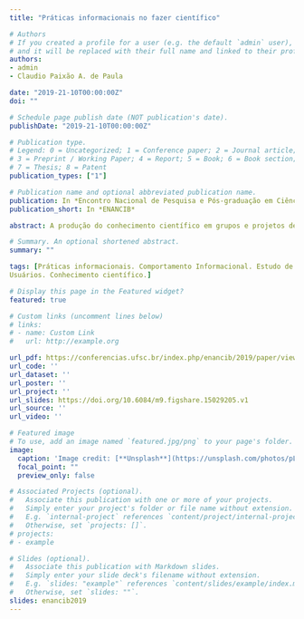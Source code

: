 ```yaml
---
title: "Práticas informacionais no fazer científico"

# Authors
# If you created a profile for a user (e.g. the default `admin` user), write the username (folder name) here 
# and it will be replaced with their full name and linked to their profile.
authors:
- admin
- Claudio Paixão A. de Paula

date: "2019-21-10T00:00:00Z"
doi: ""

# Schedule page publish date (NOT publication's date).
publishDate: "2019-21-10T00:00:00Z"

# Publication type.
# Legend: 0 = Uncategorized; 1 = Conference paper; 2 = Journal article;
# 3 = Preprint / Working Paper; 4 = Report; 5 = Book; 6 = Book section;
# 7 = Thesis; 8 = Patent
publication_types: ["1"]

# Publication name and optional abbreviated publication name.
publication: In *Encontro Nacional de Pesquisa e Pós-graduação em Ciência da Informação*
publication_short: In *ENANCIB*

abstract: A produção do conhecimento científico em grupos e projetos de pesquisa é, essencialmente, colaborativa e social. Nesses espaços, sujeitos informacionais executam suas atividades e, por meio delas, propagam ou refutam práticas informacionais. Essa pesquisa objetiva investigar quais são e como se constituem as práticas informacionais na produção colaborativa do conhecimento científico no denominado Projeto Febre Amarela. De caráter qualitativo, a pesquisa adota uma postura etnográfica, valendo-se das técnicas de observação e entrevista semiestruturada em profundidade para a coleta de dados. A aproximação e imersão no ambiente empírico duraram, aproximadamente, dois anos. Foram observados e entrevistados 16 colaboradores do referido projeto, selecionados mediante convite e manifestação do desejo de participar, voluntariamente, da pesquisa. A análise de dados indica que, no referido ambiente empírico, as práticas informacionais se constituem e são articuladas, propagadas ou contestadas em interações sociais durante ações informacionais rotineiras. Embora as práticas informacionais desveladas possuam certa regularidade advinda de rotinas e hábitos inerentes ao ambiente, elas emergem de tarefas situadas, da divisão do trabalho, de soluções constituídas na ação e de negociações discursivas protagonizadas pelos integrantes do grupo de pesquisa.

# Summary. An optional shortened abstract.
summary: ""

tags: [Práticas informacionais. Comportamento Informacional. Estudo de
Usuários. Conhecimento científico.]

# Display this page in the Featured widget?
featured: true

# Custom links (uncomment lines below)
# links:
# - name: Custom Link
#   url: http://example.org

url_pdf: https://conferencias.ufsc.br/index.php/enancib/2019/paper/view/545/470
url_code: ''
url_dataset: ''
url_poster: ''
url_project: ''
url_slides: https://doi.org/10.6084/m9.figshare.15029205.v1
url_source: ''
url_video: ''

# Featured image
# To use, add an image named `featured.jpg/png` to your page's folder. 
image:
  caption: 'Image credit: [**Unsplash**](https://unsplash.com/photos/pLCdAaMFLTE)'
  focal_point: ""
  preview_only: false

# Associated Projects (optional).
#   Associate this publication with one or more of your projects.
#   Simply enter your project's folder or file name without extension.
#   E.g. `internal-project` references `content/project/internal-project/index.md`.
#   Otherwise, set `projects: []`.
# projects:
# - example

# Slides (optional).
#   Associate this publication with Markdown slides.
#   Simply enter your slide deck's filename without extension.
#   E.g. `slides: "example"` references `content/slides/example/index.md`.
#   Otherwise, set `slides: ""`.
slides: enancib2019
---
```

